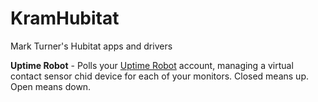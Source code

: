 # KramHubitat
Mark Turner's Hubitat apps and drivers

**Uptime Robot** - Polls your [Uptime Robot](https://uptimerobot.com) account, managing a virtual contact sensor chid device for each of your monitors. Closed means up. Open means down.

